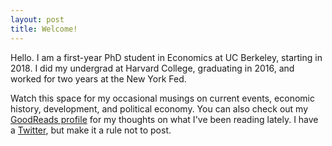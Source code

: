 ```yaml
---
layout: post
title: Welcome!
---
```


Hello. I am a first-year PhD student in Economics at UC Berkeley, starting in 2018. I did my undergrad at Harvard College, graduating in 2016, and worked for two years at the New York Fed.

Watch this space for my occasional musings on current events, economic history, development, and political economy. You can also check out my [GoodReads profile](https://www.goodreads.com/user/show/5661522-oliver-kim) for my thoughts on what I've been reading lately. I have a [Twitter](http://www.twitter.com/https://twitter.com/oliverwkim), but make it a rule not to post. 